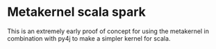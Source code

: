 Metakernel scala spark
======================

This is an extremely early proof of concept for using the metakernel in
combination with py4j to make a simpler kernel for scala.
